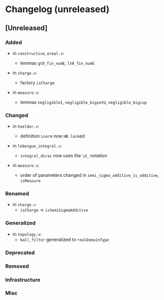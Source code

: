 # Changelog (unreleased)

## [Unreleased]

### Added

- in `constructive_ereal.v`:
  + lemmas `gt0_fin_numE`, `lt0_fin_numE`

- in `charge.v`:
  + factory `isCharge`

- in `measure.v`:
  + lemmas `negligibleI`, `negligible_bigsetU`, `negligible_bigcup`

### Changed

- in `hoelder.v`:
  + definition `Lnorm` now `HB.lock`ed
- in `lebesgue_integral.v`:
  + `integral_dirac` now uses the `\d_` notation

- in `measure.v`:
  + order of parameters changed in `semi_sigma_additive_is_additive`,
    `isMeasure`

### Renamed

- in `charge.v`
  + `isCharge` -> `isSemiSigmaAdditive`

### Generalized

- in `topology.v`:
  + `ball_filter` generalized to `realDomainType`

### Deprecated

### Removed

### Infrastructure

### Misc
